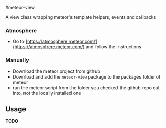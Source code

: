#meteor-view

A view class wrapping meteor's template helpers, events and callbacks 

### Atmosphere  

* Go to [https://atmosphere.meteor.com/](https://atmosphere.meteor.com/) and follow the instructions

### Manually

* Download the meteor project from github
* Download and add the `meteor-view` package to the packages folder of meteor
* run the meteor script from the folder you checked the github repo out into, not the locally installed  one

## Usage

**TODO**

 